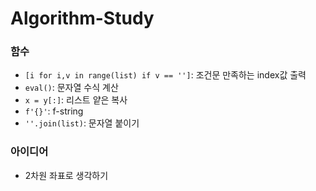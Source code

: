 # Algorithm-Study


### 함수
* `[i for i,v in range(list) if v == '']`: 조건문 만족하는 index값 출력 
* `eval()`: 문자열 수식 계산
* `x = y[:]`: 리스트 얕은 복사
* `f'{}'`: f-string 
* `''.join(list)`: 문자열 붙이기

### 아이디어
* 2차원 좌표로 생각하기
